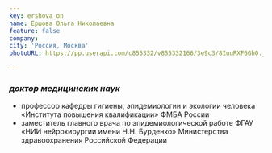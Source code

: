 ```yaml
---
key: ershova_on
name: Ершова Ольга Николаевна 
feature: false
company: 
city: 'Россия, Москва'
photoURL: https://pp.userapi.com/c855332/v855332166/3e9c3/8IuuRXF6Gh0.jpg

---
```


### *доктор медицинских наук*

- профессор кафедры гигиены, эпидемиологии и экологии человека «Института повышения квалификации» ФМБА России
- заместитель главного врача по эпидемиологической работе ФГАУ «НИИ нейрохирургии имени Н.Н. Бурденко» Министерства здравоохранения Российской Федерации